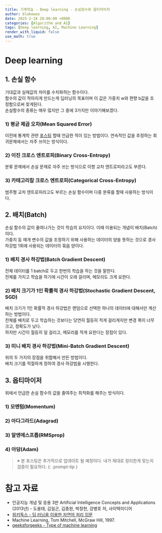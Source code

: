```yaml
---
title: 기계학습 - Deep learning - 손실함수와 옵티마이저
author: blakewoo
date: 2025-2-18 20:00:00 +0900
categories: [Algorithm and AI]
tags: [Deep learning, AI, Machine Learning] 
render_with_liquid: false
use_math: true
---
```


# Deep learning
## 1. 손실 함수
기대값과 실제값의 차이를 수치화하는 함수이다.   
함수의 값이 작아지게 만드는게 딥러닝의 목표이며 이 값은 가중치 w와 편향 b값을 조정함으로써 찾게된다.   
손실함수의 종류는 매우 많지만 그 중에 3가지만 이야기해보겠다.

### 1) 평균 제곱 오차(Mean Squared Error)
이전에 통계학 관련 [포스팅](https://blakewoo.github.io/posts/%ED%86%B5%EA%B3%84%ED%95%99-%EC%84%A0%ED%98%95%ED%9A%8C%EA%B7%80%EB%B6%84%EC%84%9D/#b-%EB%AA%A9%ED%91%9C%EB%A5%BC-%EA%B5%AC%ED%95%98%EB%8A%94-%EB%B0%A9%EB%B2%95---%EC%B5%9C%EC%86%8C%EC%A0%9C%EA%B3%B1%EC%B6%94%EC%A0%95) 
할때 언급한 적이 있는 방법이다.
연속적인 값을 추정하는 회귀문제에서는 자주 쓰이는 방식이다.

### 2) 이진 크로스 엔트로피(Binary Cross-Entropy)
분류 문제에서 손실 문제로 자주 쓰는 방식으로 이항 교차 엔트로피라고도 부른다.

### 3) 카테고리칼 크로스 엔트로피(Categorical Cross-Entropy)
범주형 교차 엔트로피라고도 부르는 손실 함수이며 다중 분류를 할때 사용하는 방식이다.

## 2. 배치(Batch)
손실 함수의 값이 줄여나가는 것이 학습의 요지이다. 이때 이용되는 개념이 배치(Batch)이다.    
가중치 등 매개 변수의 값을 조정하기 위해 사용하는 데이터의 양을 뜻하는 것으로 경사하강법 1회에 사용되는 데이터의 묶음 양이다.

### 1) 배치 경사 하강법(Batch Gradient Descent)
전체 데이터를 1 batch로 두고 한번의 학습을 하는 것을 말한다.   
전체를 가지고 학습을 하기에 시간이 오래 걸리며, 메모리도 크게 요한다.

### 2) 배치 크기가 1인 확률적 경사 하강법(Stochastic Gradient Descent, SGD)
배치 크기가 1인 확률적 경사 하강법은 랜덤으로 선택한 하나의 데이터에 대해서만 계산하는 방법이다.   
전체를 배치로 두고 학습하는 것보다는 당연히 월등히 적게 걸리게지만 변경 폭이 너무 크고, 정확도가 낮다.   
하지만 시간이 월등히 덜 걸리고, 메모리를 적게 요한다는 장점이 있다.

### 3) 미니 배치 경사 하강법(Mini-Batch Gradient Descent)
위의 두 가지의 장점을 취합해서 만든 방법이다.   
배치 크기를 적절하게 정하여 경사 하강법을 시행한다.

## 3. 옵티마이저
위에서 언급한 손실 함수의 값을 줄여주는 최적화를 해주는 방식이다.

### 1) 모멘텀(Momentum)

### 2) 아다그라드(Adagrad)

### 3) 알엔에스프롭(RMSprop)

### 4) 아담(Adam)


> ※ 본 포스팅은 추가적으로 업데이트 될 예정이다. 내가 제대로 정리한게 맞는지 검증이 필요하다.
{: .prompt-tip }


# 참고 자료
- 인공지능 개념 및 응용 3판 Artificial Intelligence Concepts and Applications (2013년) - 도용태, 김일곤, 김종완, 박창현, 강병호 저,
  사이텍미디어
- [위키독스 - 딥 러닝을 이용한 자연어 처리 입문](https://wikidocs.net/book/2155)  
- Machine Learning, Tom Mitchell, McGraw Hill, 1997.
- [geeksforgeeks - Type of machine learning](https://www.geeksforgeeks.org/types-of-machine-learning/)
